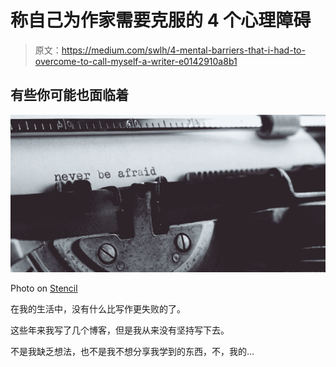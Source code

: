 # 称自己为作家需要克服的 4 个心理障碍

> 原文：<https://medium.com/swlh/4-mental-barriers-that-i-had-to-overcome-to-call-myself-a-writer-e0142910a8b1>

## 有些你可能也面临着

![](img/fd375fc06a368a5273582b9da1a0f906.png)

Photo on [Stencil](https://getstencil.com/)

在我的生活中，没有什么比写作更失败的了。

这些年来我写了几个博客，但是我从来没有坚持写下去。

不是我缺乏想法，也不是我不想分享我学到的东西，不，我的…